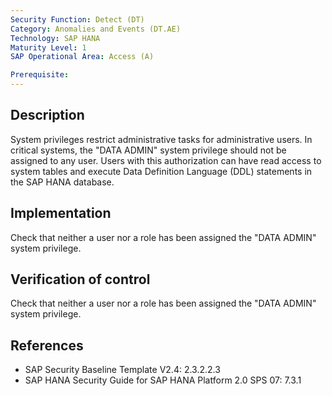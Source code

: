```yaml
---
Security Function: Detect (DT)
Category: Anomalies and Events (DT.AE)
Technology: SAP HANA
Maturity Level: 1
SAP Operational Area: Access (A)

Prerequisite:
---
```


## Description

System privileges restrict administrative tasks for administrative users. In critical systems, the "DATA ADMIN" system privilege should not be assigned to any user. Users with this authorization can have read access to system tables and execute Data Definition Language (DDL) statements in the SAP HANA database.

## Implementation

Check that neither a user nor a role has been assigned the "DATA ADMIN" system privilege.

## Verification of control

Check that neither a user nor a role has been assigned the "DATA ADMIN" system privilege.

## References

* SAP Security Baseline Template V2.4: 2.3.2.2.3
* SAP HANA Security Guide for SAP HANA Platform 2.0 SPS 07: 7.3.1